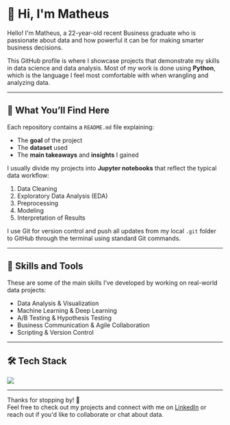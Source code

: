 # 👋 Hi, I'm Matheus

Hello! I'm Matheus, a 22-year-old recent Business graduate who is passionate about data and how powerful it can be for making smarter business decisions.  

This GitHub profile is where I showcase projects that demonstrate my skills in data science and data analysis. Most of my work is done using **Python**, which is the language I feel most comfortable with when wrangling and analyzing data.

---

## 📁 What You’ll Find Here

Each repository contains a `README.md` file explaining:
- The **goal** of the project
- The **dataset** used
- The **main takeaways** and **insights** I gained

I usually divide my projects into **Jupyter notebooks** that reflect the typical data workflow:
1. Data Cleaning  
2. Exploratory Data Analysis (EDA)  
3. Preprocessing  
4. Modeling  
5. Interpretation of Results

I use Git for version control and push all updates from my local `.git` folder to GitHub through the terminal using standard Git commands.

---

## 🧠 Skills and Tools

These are some of the main skills I’ve developed by working on real-world data projects:

- Data Analysis & Visualization
- Machine Learning & Deep Learning
- A/B Testing & Hypothesis Testing
- Business Communication & Agile Collaboration
- Scripting & Version Control

---

## 🛠️ Tech Stack

<p align="left">
  <img src="https://skillicons.dev/icons?i=python,r,mysql,git,sklearn,tensorflow,pytorch,aws,spark" />
</p>


---

Thanks for stopping by! 🚀  
Feel free to check out my projects and connect with me on [LinkedIn](#) or reach out if you'd like to collaborate or chat about data.

